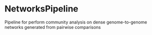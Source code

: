 # NetworksPipeline
 Pipeline for perform community analysis on dense genome-to-genome networks generated from pairwise comparisons
